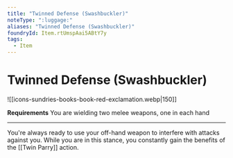 ```yaml
---
title: "Twinned Defense (Swashbuckler)"
noteType: ":luggage:"
aliases: "Twinned Defense (Swashbuckler)"
foundryId: Item.rtUmspAai5ABtY7y
tags:
  - Item
---
```


# Twinned Defense (Swashbuckler)
![[icons-sundries-books-book-red-exclamation.webp|150]]

**Requirements** You are wielding two melee weapons, one in each hand

* * *

You're always ready to use your off-hand weapon to interfere with attacks against you. While you are in this stance, you constantly gain the benefits of the [[Twin Parry]] action.
